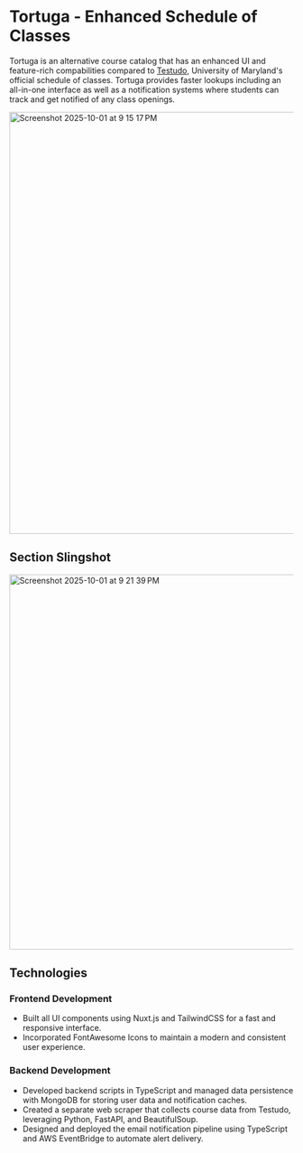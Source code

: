 # Tortuga - Enhanced Schedule of Classes
Tortuga is an alternative course catalog that has an enhanced UI and feature-rich compabilities compared to [Testudo](https://app.testudo.umd.edu/soc), University of Maryland's official schedule of classes. Tortuga provides faster lookups including an all-in-one interface as well as a notification systems where students can track and get notified of any class openings. 

<img width="1465" height="747" alt="Screenshot 2025-10-01 at 9 15 17 PM" src="https://github.com/user-attachments/assets/f44643ab-bd3e-461d-9010-fb2cdf1ac369" />

## Section Slingshot

<img width="1074" height="664" alt="Screenshot 2025-10-01 at 9 21 39 PM" src="https://github.com/user-attachments/assets/1bc682de-3ef7-435e-b589-c85d532a4cf0" />


## Technologies 

### Frontend Development 
- Built all UI components using Nuxt.js and TailwindCSS for a fast and responsive interface.
- Incorporated FontAwesome Icons to maintain a modern and consistent user experience.

### Backend Development 
- Developed backend scripts in TypeScript and managed data persistence with MongoDB for storing user data and notification caches.
- Created a separate web scraper that collects course data from Testudo, leveraging Python, FastAPI, and BeautifulSoup.
- Designed and deployed the email notification pipeline using TypeScript and AWS EventBridge to automate alert delivery.

